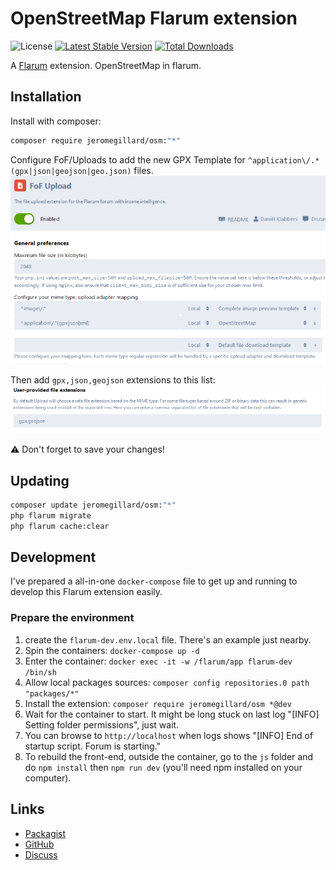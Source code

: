 # OpenStreetMap Flarum extension

![License](https://img.shields.io/badge/license-GPL-3.0-blue.svg) [![Latest Stable Version](https://img.shields.io/packagist/v/jeromegillard/osm.svg)](https://packagist.org/packages/jeromegillard/osm) [![Total Downloads](https://img.shields.io/packagist/dt/jeromegillard/osm.svg)](https://packagist.org/packages/jeromegillard/osm)

A [Flarum](http://flarum.org) extension. OpenStreetMap in flarum.

## Installation

Install with composer:

```sh
composer require jeromegillard/osm:"*"
```

Configure FoF/Uploads to add the new GPX Template for `^application\/.*(gpx|json|geojson|geo.json)` files.
![Setup FoF Upload MIME type](assets/readme-fof-upload-mime.png)

Then add `gpx,json,geojson` extensions to this list:
![Setup FoF Upload MIME type](assets/readme-fof-upload-extensions.png)

:warning: Don't forget to save your changes!

## Updating

```sh
composer update jeromegillard/osm:"*"
php flarum migrate
php flarum cache:clear
```

## Development

I've prepared a all-in-one `docker-compose` file to get up and running to develop this Flarum extension easily.

### Prepare the environment
1. create the `flarum-dev.env.local` file. There's an example just nearby.
1. Spin the containers: `docker-compose up -d`
1. Enter the container: `docker exec -it -w /flarum/app flarum-dev /bin/sh`
1. Allow local packages sources: `composer config repositories.0 path "packages/*"`
1. Install the extension: `composer require jeromegillard/osm *@dev`
1. Wait for the container to start. It might be long stuck on last log "[INFO] Setting folder permissions", just wait.
1. You can browse to `http://localhost` when logs shows "[INFO] End of startup script. Forum is starting."
1. To rebuild the front-end, outside the container, go to the `js` folder and do `npm install` then `npm run dev` (you'll need npm installed on your computer). 

## Links

- [Packagist](https://packagist.org/packages/jeromegillard/osm)
- [GitHub](https://github.com/jeromegillard/osm)
- [Discuss](https://discuss.flarum.org/d/PUT_DISCUSS_SLUG_HERE)
